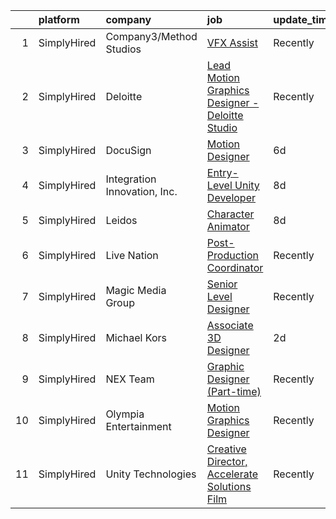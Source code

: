 

|    | platform    | company                      | job                                                                                                                                                      | update_time   | location                |
|---:|:------------|:-----------------------------|:---------------------------------------------------------------------------------------------------------------------------------------------------------|:--------------|:------------------------|
|  1 | SimplyHired | Company3/Method Studios      | [VFX Assist](https://www.simplyhired.com/job/ENgspAYczPg2H698kXNgI0NwisvVH9m09pvXXK8uY444DwpcvyeRaw?q=vfx+designer)                                      | Recently      | New York, NY            |
|  2 | SimplyHired | Deloitte                     | [Lead Motion Graphics Designer - Deloitte Studio](https://www.simplyhired.com/job/5ElMnKTcJ3jir8cQPGMUirIrjarZMq6cqX9kYsaObtBGlqALN5KplQ?q=vfx+designer) | Recently      | Miami, FL +39 locations |
|  3 | SimplyHired | DocuSign                     | [Motion Designer](https://www.simplyhired.com/job/UUooOsDvVwEFuymE9Qsd9IW7sbe0tXHHFqJA-ChcOJZlGbDiqne3dw?q=vfx+designer)                                 | 6d            | Remote                  |
|  4 | SimplyHired | Integration Innovation, Inc. | [Entry-Level Unity Developer](https://www.simplyhired.com/job/x4_s842a0ABu0lSb5kZZmKQeHHzFWmiJD9BGiRlNg61e3I7N-2kMeg?q=vfx+designer)                     | 8d            | Orlando, FL             |
|  5 | SimplyHired | Leidos                       | [Character Animator](https://www.simplyhired.com/job/s0ET8hP4e3YPxbZieJy2T8ar8NiWB9s38nJ3i4FS1VopHIgZ4vkZIw?q=vfx+designer)                              | 8d            | Remote                  |
|  6 | SimplyHired | Live Nation                  | [Post-Production Coordinator](https://www.simplyhired.com/job/e5ijToRcygPd5LThysnut0irvNRgQAm3IAKQZ6gTj1fCcUwBisrRFQ?q=vfx+designer)                     | Recently      | Hollywood, CA           |
|  7 | SimplyHired | Magic Media Group            | [Senior Level Designer](https://www.simplyhired.com/job/RAOQVUtjvJEdYISFnh8bIxKozzPcXNyYojyKcJZpHYu3qiMLV1acgw?q=vfx+designer)                           | Recently      | Remote                  |
|  8 | SimplyHired | Michael Kors                 | [Associate 3D Designer](https://www.simplyhired.com/job/oA5-Lek-2uaRW8S5NCvg1zEbTmPPs4tIDzKgBrrj6sHKbBi7xZyYOA?q=vfx+designer)                           | 2d            | New York, NY            |
|  9 | SimplyHired | NEX Team                     | [Graphic Designer (Part-time)](https://www.simplyhired.com/job/ArAeCERgNJnSROsAEp2n_qO-I_lzyfnz6bM36NLhmwbGxJAjPueYyg?q=vfx+designer)                    | Recently      | Remote                  |
| 10 | SimplyHired | Olympia Entertainment        | [Motion Graphics Designer](https://www.simplyhired.com/job/iw8CJK_0X16QGH6k4Wg7AgQjxqD_4ir_oUwDlO5ZEOQFugC5jtNW7Q?q=vfx+designer)                        | Recently      | Detroit, MI             |
| 11 | SimplyHired | Unity Technologies           | [Creative Director, Accelerate Solutions Film](https://www.simplyhired.com/job/_OqjHP0hWadqfMogisamb9i3PZQp8S3HmAid-TYY4Q18VHXRJ350RA?q=vfx+designer)    | Recently      | Burbank, CA             |